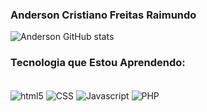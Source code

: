 ### Anderson Cristiano Freitas Raimundo

<!-- [![Gmail](https://img.shields.io/badge/Gmail-D14836?style=for-the-badge&logo=gmail&logoColor=white)](link do seu blog)
[![instagran](https://img.shields.io/badge/Instagram-E4405F?style=for-the-badge&logo=instagram&logoColor=white)](Link para seu instagran) -->

<!-- https://dev.to/envoy_/150-badges-for-github-pnk#contact (link dos icones-->

![Anderson GitHub stats](https://github-readme-stats.vercel.app/api?username=AndersonCRFR&show_icons=true&theme=dracula)<br>
<!--![Anderson Top Langs](https://github-readme-stats.vercel.app/api/top-langs/?username=AndersonCRFR&layout=donut)-->

### Tecnologia que Estou Aprendendo:

<div style= "display: inline_block"><br>
    <img align="center" alt="html5" src="https://img.shields.io/badge/HTML-239120?style=for-the-badge&logo=html5&logoColor=white" />
    <img align="center" alt="CSS" src="https://img.shields.io/badge/CSS-239120?&style=for-the-badge&logo=css3&logoColor=white" />
    <img align="center" alt="Javascript" src="https://img.shields.io/badge/JavaScript-F7DF1E?style=for-the-badge&logo=javascript&logoColor=black" />
    <img align="center" alt="PHP" src="https://img.shields.io/badge/PHP-777BB4?style=for-the-badge&logo=php&logoColor=white" />

</div>

<!--![Snake animation](https://github.com/seu-usuário-aqui/AndersonCRFR/blob/output/github-contribution-grid-snake.svg)-->



